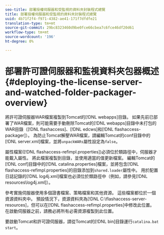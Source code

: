 ```yaml
---
seo-title: 部署授權伺服器和受監視的資料夾封裝程式總覽
title: 部署授權伺服器和受監視的資料夾封裝程式總覽
uuid: 4b71f2f4-f971-4382-ae41-171f7dfdfe21
translation-type: tm+mt
source-git-commit: 29bc8323460d9be0fce66cbea7c6fce46df20d61
workflow-type: tm+mt
source-wordcount: '196'
ht-degree: 0%

---
```



# 部署許可證伺服器和監視資料夾包器概述{#deploying-the-license-server-and-watched-folder-packager-overview}

將許可證伺服器WAR檔案複製到Tomcat的[!DNL webapps]目錄。 如果先前已部署了WAR檔案，則可能需要手動刪除Tomcat的[!DNL webapps]目錄中未打包的WAR目錄（[!DNL flashaccess]、[!DNL edcws]和[!DNL flashaccess-packager]）。 為防止Tomcat解壓WAR檔案，請編輯Tomcat的conf目錄中的[!DNL server.xml]檔案，並將`unpackWARs`屬性設定為`false`。

屬性檔案([!DNL flashaccess-refimpl.properties])必須位於類路徑中，伺服器才能載入屬性。 將此檔案複製到目錄，並使用適當的值更新檔案。 編輯Tomcat的[!DNL conf]目錄中的[!DNL catalina.properties]檔案，並將包含[!DNL flashaccess-refimpl.properties]的目錄添加到`shared.loader`屬性中。 用於配置日誌記錄的[!DNL log4j.xml]檔案也必須位於類路徑中（例如，請參見[!DNL resources\log4j.xml]）。

參考實施伺服器使用多個證書檔案、策略檔案和其他資源。 這些檔案都位於一個資源資料夾中。 預設情況下，資源資料夾為[!DNL C:\flashaccess-server-resources]，但可以在[!DNL flashaccess-refimpl.properties]中修改此位置。 在啟動伺服器之前，請務必將所有必需資源複製到此位置。

要啟動Tomcat和許可證伺服器，請從Tomcat的[!DNL bin]目錄運行`catalina.bat start`。

